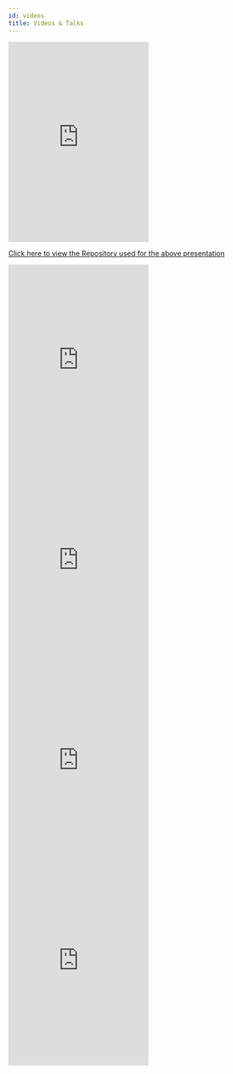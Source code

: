 ```yaml
---
id: videos
title: Videos & Talks
---
```


<iframe
  width="280"
  height="400"
  src="https://www.youtube.com/embed/seU46c6Jz7E"
  frameborder="0"
  allow="accelerometer; autoplay; encrypted-media; gyroscope; picture-in-picture"
  allowfullscreen
  style={{
    width: '100%',
  }}
></iframe>

[Click here to view the Repository used for the above presentation](https://github.com/tannerlinsley/react-query-blog-refactor-example)

<iframe
  width="280"
  height="400"
  src="https://www.youtube.com/embed/DocXo3gqGdI"
  frameborder="0"
  allow="accelerometer; autoplay; encrypted-media; gyroscope; picture-in-picture"
  allowfullscreen
  style={{
    width: '100%',
  }}
></iframe>

<iframe
  width="280"
  height="400"
  src="https://www.youtube.com/embed/PPvWXbSCtBU"
  frameborder="0"
  allow="accelerometer; autoplay; encrypted-media; gyroscope; picture-in-picture"
  allowfullscreen
  style={{
    width: '100%',
  }}
></iframe>

<iframe
  width="280"
  height="400"
  src="https://www.youtube.com/embed/B3cJDT3j19I"
  frameborder="0"
  allow="accelerometer; autoplay; encrypted-media; gyroscope; picture-in-picture"
  allowfullscreen
  style={{
    width: '100%',
  }}
></iframe>

<iframe
  width="280"
  height="400"
  src="https://www.youtube.com/embed/_ehibado6rU"
  frameborder="0"
  allow="accelerometer; autoplay; encrypted-media; gyroscope; picture-in-picture"
  allowfullscreen
  style={{
    width: '100%',
  }}
></iframe>
